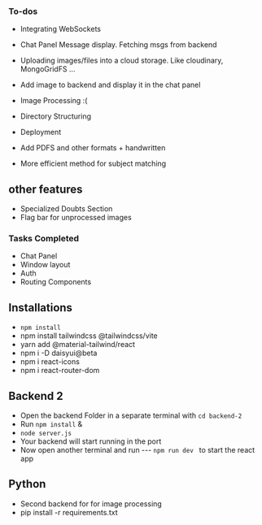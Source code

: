 ### To-dos

- Integrating WebSockets
- Chat Panel Message display. Fetching msgs from backend
-  Uploading images/files into a cloud storage. Like cloudinary, MongoGridFS ...
-  Add image to backend and display it in the chat panel
- Image Processing :( 

- Directory Structuring
- Deployment
- Add PDFS and other formats + handwritten
- More efficient method for subject matching

## other features

- Specialized Doubts Section
- Flag bar for unprocessed images

### Tasks Completed

- Chat Panel
- Window layout
- Auth
- Routing Components


## Installations

- `npm install`
- npm install tailwindcss @tailwindcss/vite
- yarn add @material-tailwind/react
- npm i -D daisyui@beta
- npm i react-icons
- npm i react-router-dom

## Backend 2

- Open the backend Folder in a separate terminal with `cd backend-2`
- Run `npm install` &
- `node server.js`
- Your backend will start running in the port
- Now open another terminal and run --- `npm run dev ` to start the react app

## Python 

- Second backend for for image processing
- pip install -r requirements.txt
